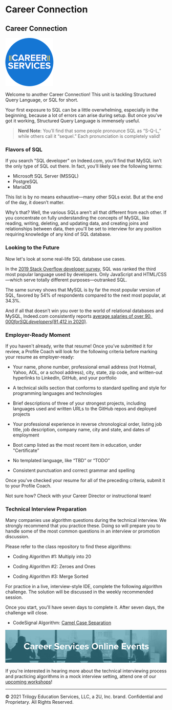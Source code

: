 # Career Connection

## Career Connection

![Career Services Logo](./assets/cs_logo.png#right)

Welcome to another Career Connection! This unit is tackling Structured Query Language, or SQL for short.

Your first exposure to SQL can be a little overwhelming, especially in the beginning, because a lot of errors can arise during setup. But once you've got it working, Structured Query Language is immensely useful.

> **Nerd Note**: You’ll find that some people pronounce SQL as “S-Q-L,” while others call it “sequel.” Each pronunciation is completely valid!

### Flavors of SQL

If you search "SQL developer" on Indeed.com, you'll find that MySQL isn’t the only type of SQL out there. In fact, you’ll likely see the following terms:

- Microsoft SQL Server (MSSQL)
- PostgreSQL
- MariaDB

This list is by no means exhaustive&mdash;many other SQLs exist. But at the end of the day, it doesn’t matter.

Why’s that? Well, the various SQLs aren’t all that different from each other. If you concentrate on fully understanding the concepts of MySQL, like reading, writing, deleting, and updating data, and creating joins and relationships between data, then you'll be set to interview for any position requiring knowledge of any kind of SQL database.

### Looking to the Future

Now let's look at some real-life SQL database use cases.

In the [2019 Stack Overflow developer survey](https://insights.stackoverflow.com/survey/2019), SQL was ranked the third most popular language used by developers. Only JavaScript and HTML/CSS&mdash;which serve totally different purposes&mdash;outranked SQL.

The same survey shows that MySQL is by far the most popular version of SQL, favored by 54% of respondents compared to the next most popular, at 34.3%.

And if all that doesn’t win you over to the world of relational databases and MySQL, Indeed.com consistently reports [average salaries of over $90,000 for SQL developers ($91,412 in 2020)](https://www.indeed.com/career/sql-developer/salaries).

### Employer-Ready Moment

If you haven't already, write that resume! Once you’ve submitted it for review, a Profile Coach will look for the following criteria before marking your resume as employer-ready:

- Your name, phone number, professional email address (not Hotmail, Yahoo, AOL, or a school address), city, state, zip code, and written-out hyperlinks to LinkedIn, GitHub, and your portfolio

- A technical skills section that conforms to standard spelling and style for programming languages and technologies

- Brief descriptions of three of your strongest projects, including languages used and written URLs to the GitHub repos and deployed projects

- Your professional experience in reverse chronological order, listing job title, job description, company name, city and state, and dates of employment

- Boot camp listed as the most recent item in education, under "Certificate"

- No templated language, like “TBD” or “TODO”

- Consistent punctuation and correct grammar and spelling

Once you've checked your resume for all of the preceding criteria, submit it to your Profile Coach.

Not sure how? Check with your Career Director or instructional team!

### Technical Interview Preparation

Many companies use algorithm questions during the technical interview. We strongly recommend that you practice these. Doing so will prepare you to handle some of the most common questions in an interview or promotion discussion.

Please refer to the class repository to find these algorithms:

- Coding Algorithm #1: Multiply into 20

- Coding Algorithm #2: Zeroes and Ones

- Coding Algorithm #3: Merge Sorted

For practice in a live, interview-style IDE, complete the following algorithm challenge. The solution will be discussed in the weekly recommended session.

Once you start, you'll have seven days to complete it. After seven days, the challenge will close.

- CodeSignal Algorithm: [Camel Case Separation](https://app.codesignal.com/public-test/Az2qBBpbLLktvi6MR/6KJ2ebjXrCiSPo)

![online-events](./assets/online-events.png)

If you're interested in hearing more about the technical interviewing process and practicing algorithms in a mock interview setting, attend one of our [upcoming workshops](https://careerservicesonlineevents.splashthat.com/)!

---
© 2021 Trilogy Education Services, LLC, a 2U, Inc. brand. Confidential and Proprietary. All Rights Reserved.
